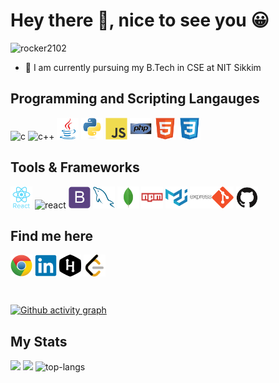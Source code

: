 # Hey there 👋, nice to see you 😀

<img src="https://komarev.com/ghpvc/?username=manishkumar-hub&color=blueviolet&label=Profile+Views" alt="rocker2102" />


- 🌱 I am currently pursuing my B.Tech in CSE  at NIT Sikkim

## Programming and Scripting Langauges

<img src="https://upload.wikimedia.org/wikipedia/commons/thumb/1/18/C_Programming_Language.svg/695px-C_Programming_Language.svg.png" alt="c" width="35" height="35"/> <img src="https://e7.pngegg.com/pngimages/46/626/png-clipart-c-logo-the-c-programming-language-computer-icons-computer-programming-source-code-programming-miscellaneous-template.png" alt="c++" width="35" height="35"/> 
<img src="https://raw.githubusercontent.com/Rocker2102/Rocker2102/master/icons/java/java-original.svg" alt="java" width="35" height="35"/> <img src="https://raw.githubusercontent.com/Rocker2102/Rocker2102/master/icons/python/python-original.svg" alt="python" width="35" height="35"/> <img src="https://raw.githubusercontent.com/Rocker2102/Rocker2102/master/icons/javascript/javascript-original.svg" alt="javascript" width="35" height="35"/> <img src="https://raw.githubusercontent.com/Rocker2102/Rocker2102/master/icons/php/php-original.svg" alt="php" width="35" height="35"/> <img src="https://raw.githubusercontent.com/Rocker2102/Rocker2102/master/icons/html5/html5-original.svg" alt="html5" width="35" height="35"/> <img src="https://raw.githubusercontent.com/Rocker2102/Rocker2102/master/icons/css3/css3-original.svg" alt="css3" width="35" height="35"/>

## Tools & Frameworks

<img src="https://raw.githubusercontent.com/Rocker2102/Rocker2102/master/icons/reactjs/react-original.svg" alt="react" width="35" height="35"/> <img src="https://www.techwell.com/sites/default/files/stories/images/cropped_teasers/Beth%20Romanik/2019/node-js-tutorial.png" alt="react" width="35" height="35"/> <img src="https://raw.githubusercontent.com/Rocker2102/Rocker2102/master/icons/bootstrap/bootstrap-plain.svg" alt="bootstrap" width="35" height="35"/> <img src="https://raw.githubusercontent.com/Rocker2102/Rocker2102/master/icons/mysql/mysql-original.svg" alt="mysql" width="35" height="35"/> <img src="https://raw.githubusercontent.com/Rocker2102/Rocker2102/master/icons/mongodb/mongodb-original.svg" alt="mongodb" width="35" height="35"/> <img src="https://raw.githubusercontent.com/Rocker2102/Rocker2102/master/icons/npm/npm-original-wordmark.svg" alt="npm" width="35" height="35"/> <img src="https://raw.githubusercontent.com/Rocker2102/Rocker2102/master/icons/material-ui/materialui-original.svg" alt="material-ui" width="35" height="35"/> 
<img src="https://raw.githubusercontent.com/Rocker2102/Rocker2102/master/icons/express-js/express-original-wordmark.svg" alt="express" width="35" height="35"/><img src="https://raw.githubusercontent.com/Rocker2102/Rocker2102/master/icons/git/git-original.svg" alt="git" width="35" height="35"/> <img src="https://raw.githubusercontent.com/Rocker2102/Rocker2102/master/icons/github/github-original.svg" alt="git" width="35" height="35"/>

## Find me here 

<a href="https://manishkumar12.netlify.app/" target="_blank"><img align="center" src="https://raw.githubusercontent.com/Rocker2102/Rocker2102/master/icons/chrome/chrome-original.svg" alt="rocker2102" height="35" width="35" /></a>
<a href="https://www.linkedin.com/in/manish-kumar-pandit-092107214/" target="_blank"><img align="center" src="https://raw.githubusercontent.com/Rocker2102/Rocker2102/master/icons/linkedin/linkedin-original.svg" alt="rocker2102" height="35" width="35" /></a>
<a href="https://www.hackerrank.com/manishkumarpand2" target="_blank"><img align="center" src="https://raw.githubusercontent.com/Rocker2102/Rocker2102/master/icons/hackerrank/hackerrank-original.svg" alt="rocker2102" height="35" width="35" /></a>
<a href="https://leetcode.com/manishkumarpandit12/" target="_blank"><img align="center" src="https://raw.githubusercontent.com/Rocker2102/Rocker2102/master/icons/leetcode/leetcode-iconscout-icon54.svg" alt="rocker2102" height="35" width="35" /></a>

<br />

[![Github activity graph](https://activity-graph.herokuapp.com/graph?username=manishkumar-hub&theme=react-dark&hide_border=true&color=BDDFFF&line=6E93B5&point=BDDFFF&area=true)](https://git.io/manishkumar-hub&hide_border=true)

## My Stats

<p align="left">
  <img width="49.5%" src="https://github-readme-stats.vercel.app/api/?username=manishkumar-hub&theme=prussian&show_icons=true&count_private=true&hide_border=true" />
  <img width="49.5%" src="http://github-readme-streak-stats.herokuapp.com?user=manishkumar-hub&theme=prussian&hide_border=true" />
  <img width="49.5%" src="https://github-readme-stats.vercel.app/api/top-langs/?username=manishkumar-hub&theme=prussian&hide_border=true&layout=compact&count_private=true&hide=html,css,blade,shell" alt="top-langs" />
</p>
